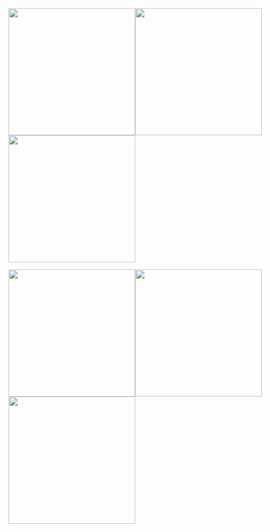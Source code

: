 





<img src="https://user-images.githubusercontent.com/121868184/235318905-26468d2c-a47b-4390-af79-c25d8a671540.jpeg" width="250px"><img src="https://user-images.githubusercontent.com/121868184/235318903-b38dcc35-19fc-4bb1-8043-158e7e688eb3.jpeg" width="250px"><img src="https://user-images.githubusercontent.com/121868184/235318898-b947d8de-9fc3-4a86-8f9d-3dc6a6bc65a6.jpeg" width="250px">



<img src="https://user-images.githubusercontent.com/121868184/235318958-cc8f1d71-ec1b-4942-932a-5f545bd0759e.jpeg" width="250px"><img src="https://user-images.githubusercontent.com/121868184/235318908-546722ff-c345-49eb-8337-91319d6c521b.jpeg" width="250px"><img src="https://user-images.githubusercontent.com/121868184/235318901-854a8333-5925-4ba9-8261-2c361c35ad1d.jpeg" width="250px">
